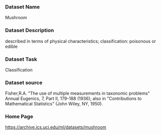 ### Dataset Name

Mushroom

### Dataset Description

 described in terms of physical characteristics; classification: poisonous or edible


### Dataset Task

Classification

### Dataset source


Fisher,R.A. "The use of multiple measurements in taxonomic problems" Annual Eugenics, 7, Part II, 179-188 (1936); also in "Contributions to Mathematical Statistics" (John Wiley, NY, 1950).
 
### Home Page

https://archive.ics.uci.edu/ml/datasets/mushroom


